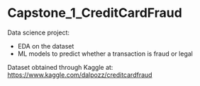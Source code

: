 # Capstone_1_CreditCardFraud

Data science project:

* EDA on the dataset
* ML models to predict whether a transaction is fraud or legal

Dataset obtained through Kaggle at: https://www.kaggle.com/dalpozz/creditcardfraud 

